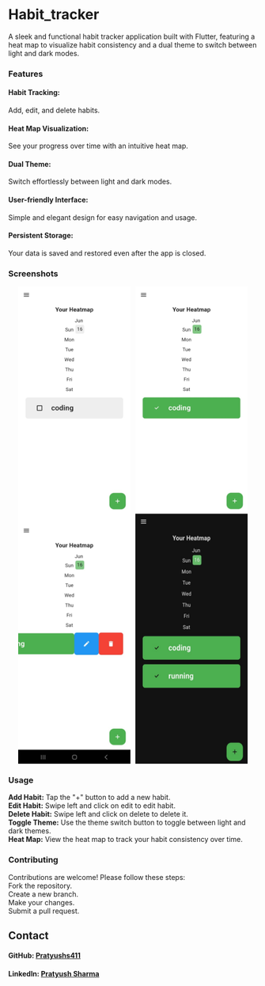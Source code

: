 # Habit_tracker
A sleek and functional habit tracker application built with Flutter, featuring a heat map to visualize habit consistency and a dual theme to switch between light and dark modes.
### Features
#### Habit Tracking: 
Add, edit, and delete habits.
#### Heat Map Visualization: 
See your progress over time with an intuitive heat map.
#### Dual Theme: 
Switch effortlessly between light and dark modes.
#### User-friendly Interface: 
Simple and elegant design for easy navigation and usage.
#### Persistent Storage: 
Your data is saved and restored even after the app is closed.

### Screenshots
<div style="display: flex; justify-content: center;">
  <img src="https://github.com/Pratyushs411/Habit_Tracker/blob/main/2.jpeg?raw=true" alt="Game Screenshot" style="width: 45%; margin-right: 5px;">
  <img src="https://github.com/Pratyushs411/Habit_Tracker/blob/main/1.jpeg?raw=true" alt="Game Over Screenshot" style="width: 45%; margin-left: 5px;">
</div>
<div style="display: flex; justify-content: center;">
 <img src="https://github.com/Pratyushs411/Habit_Tracker/blob/main/3.jpeg?raw=true" alt="Game Screenshot" style="width: 45%; margin-right: 5px;">
 <img src="https://github.com/Pratyushs411/Habit_Tracker/blob/main/4.jpeg?raw=true" alt="Game Over Screenshot" style="width: 45%; margin-left: 5px;">
</div>

### Usage
**Add Habit:** Tap the "+" button to add a new habit.<br>
**Edit Habit:** Swipe left and click on edit to edit habit.<br>
**Delete Habit:** Swipe left and click on delete to delete it.<br>
**Toggle Theme:** Use the theme switch button to toggle between light and dark themes.<br>
**Heat Map:** View the heat map to track your habit consistency over time.<br>

### Contributing
Contributions are welcome! Please follow these steps:<br>
Fork the repository.<br>
Create a new branch.<br>
Make your changes.<br>
Submit a pull request.<br>

## Contact
#### GitHub: [Pratyushs411](https://github.com/Pratyushs411)
#### LinkedIn: [Pratyush Sharma](www.linkedin.com/in/pratyushsharma411)
